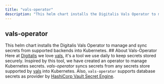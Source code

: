 ```yaml
---
title: "vals-operator"
description: "This helm chart installs the Digitalis Vals Operator to manage and sync secrets from supported backends into Kubernetes. ## About Vals-Operator Here at [Digitalis](https://digitalis.io) we love [vals](https://github.com/helmfile/vals), it's a tool we use daily to keep secrets stored securely. Inspired by this tool, we have created an operator to manage Kubernetes secrets. *vals-operator* syncs secrets from any secrets store supported by [vals](https://github.com/helmfile/vals) into Kubernetes. Also, `vals-operator` supports database secrets as provider by [HashiCorp Vault Secret Engine](https://developer.hashicorp.com/vault/docs/secrets/databases). "
---
```


## vals-operator

This helm chart installs the Digitalis Vals Operator to manage and sync secrets from supported backends into Kubernetes. ## About Vals-Operator Here at [Digitalis](https://digitalis.io) we love [vals](https://github.com/helmfile/vals), it's a tool we use daily to keep secrets stored securely. Inspired by this tool, we have created an operator to manage Kubernetes secrets. _vals-operator_ syncs secrets from any secrets store supported by [vals](https://github.com/helmfile/vals) into Kubernetes. Also, `vals-operator` supports database secrets as provider by [HashiCorp Vault Secret Engine](https://developer.hashicorp.com/vault/docs/secrets/databases).
